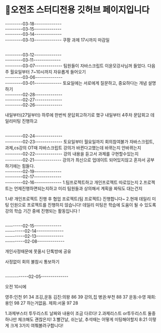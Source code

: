 # 🧣오전조 스터디전용 깃허브 페이지입니다

---------03-18--------------
<br>
---------03-15--------------
<br>
---------03-14--------------
<br>
---------03-13--------------
쿠팡 과제 17시까지 마감일

<br>
---------03-12--------------
<br>
---------03-11--------------

<br>
---------03-07--------------
팀원들이 자바스크립트 이윤모강사님꺼 들었다.
다음주 월요일부터 7~10시까지 자유롭게 들어오기
<br>
---------03-06--------------
<br>
---------03-01--------------
토요일에는 서로에게 질문하고, 중요하다는 개념 설명하기
<br>
---------02-28--------------
<br>
---------02-27--------------

<br>
---------02-26--------------

내일부터(27일부터) 하루에 한번씩 문답회고하기로 했구
내일부터 4주차 문답회고 데일리미팅 진행하고

<br>
---------02-24--------------

<br>
---------02-23--------------
토요일부터 월요일까지 회의참여불가
자바스크립트,과제,cs강의
OT때 자바스크립트 강의가 바뀐다고했는데 바뀌는지 안바뀌는지
<br>
---------02-22--------------
강의 내용을 듣고서 과제를 구현할수있는지
<br>
---------02-21--------------
강의가 최신으로 업데이트 되어있지않고 혼자서 공부하기에는 힘들다.

<br>
---------02-19--------------
<br>
---------02-17--------------

<br>
---------02-16--------------
1.팀프로젝트하고 개인프로젝트 따로있는지
2.프로젝트는 언제진행하면되는지하고 미리 팀원들과 상의해서 계획을 짜둬도 대는건지

1.네! 개인프로젝트 진행 후 협업 프로젝트(팀 프로젝트) 진행합니다~ 2.현재 데일리 미팅 인원으로 프로젝트를 진행하지 않습니다! 데일리 미팅은 학습에 도움이 될 수 있도록 강의 학습 기간 중에 진행되는 활동입니다 !

<br>
---------02-15--------------

<br>
----------02-14--------------
<br>
----------02-13--------------

<br>
----------02-08--------------

개인사정때문에 못올시 단톡방에 공유

사정없이 회의 불참시 통보하기

<br>
------------02-05--------------

오전 10시에

영주:인천 91 34 조깅,운동
김진:의왕 86 39 강의,집
병권:부천 88 37 운동:수영
재희:용인 98 27 하는거없음.
제희:서울 97 28

1.과제부스터 투두리스트 날짜와 내용이 조금 다르다! 2.과제리스트 or투두리스트 둘중하나만 체크해도 괜찮은지! 3.빨간날, 쉬는날, 추석때는 어떻게 미팅해야할지
8:21
이렇게 크게 3가지 여쭤볼려구합니다!
